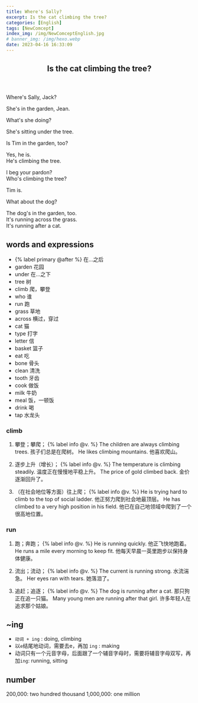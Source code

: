 ```yaml
---
title: Where's Sally?
excerpt: Is the cat climbing the tree?
categories: [English]
tags: [NewComcept]
index_img: /img/NewComceptEnglish.jpg
# banner_img: /img/hexo.webp
date: 2023-04-16 16:33:09
---
```

<article class="the-dialogue">
	<header>
    	<h2>Is the cat climbing the tree?</h2>
    </header>
    <p class="responder" title="Jean">Where's Sally, Jack?</p>
    <p class="sender" title="Jack">She's in the garden, Jean.</p>
    <p class="responder" title="Jean">What's she doing?</p>
    <p class="sender" title="Jack">She's sitting under the tree.</p>
    <p class="responder" title="Jean">Is Tim in the garden, too?</p>
    <p class="sender" title="Jack">Yes, he is. <br>He's climbing the tree.</p>
    <p class="responder" title="Jean">I beg your pardon?<br>Who's climbing the tree?</p>
    <p class="sender" title="Jack">Tim is.</p>
    <p class="responder" title="Jean">What about the dog?</p>
    <p class="sender" title="Jack">The dog's in the garden, too.<br>It's running across the grass.<br>It's running after a cat.</p>
</article>

## words and expressions

- {% label primary @after %} 在...之后
- garden 花园
- under 在...之下
- tree 树
- climb 爬，攀登
- who 谁
- run 跑
- grass 草地
- across 横过，穿过
- cat 猫
- type 打字
- letter 信
- basket 篮子
- eat 吃
- bone 骨头
- clean 清洗
- tooth 牙齿
- cook 做饭
- milk 牛奶
- meal 饭，一顿饭
- drink 喝
- tap 水龙头

### climb

1. 攀登；攀爬； {% label info @v. %}
The children are always climbing trees. 孩子们总是在爬树。
He likes climbing mountains. 他喜欢爬山。

2.  逐步上升（增长）； {% label info @v. %}
The temperature is climbing steadily. 温度正在慢慢地平稳上升。
The price of gold climbed back. 金价逐渐回升了。

3.  （在社会地位等方面）往上爬； {% label info @v. %}
He is trying hard to climb to the top of social ladder. 他正努力爬到社会地最顶层。
He has climbed to a very high position in his field. 他已在自己地领域中爬到了一个很高地位置。

### run

1. 跑；奔跑； {% label info @v. %}
He is running quickly. 他正飞快地跑着。
He runs a mile every morning to keep fit. 他每天早晨一英里跑步以保持身体健康。

2. 流出；流动； {% label info @v. %}
The current is running strong. 水流湍急。
Her eyes ran with tears. 她落泪了。

3. 追赶；追逐； {% label info @v. %}
The dog is running after a cat. 那只狗正在追一只猫。
Many young men are running after that girl. 许多年轻人在追求那个姑娘。

## ~ing

- `动词 + ing` : doing, climbing
- 以`e`结尾地动词，需要去e，再加 `ing` : making
- 动词只有一个元音字母，后面跟了一个辅音字母时，需要将辅音字母双写，再加`ing`: running, sitting


## number
200,000: two hundred thousand
1,000,000: one million
